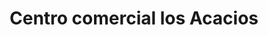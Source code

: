 ---
title: "Centro comercial los Acacios"
url: /cucuta/centro-comercial-los-acacios/
shop: Einkaufszentrum
---